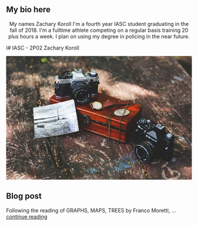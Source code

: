 
   

## My bio here 
 <p align="center">
My names Zachary Koroll I'm a fourth year IASC student graduating in the fall of 2018. I'm a fulltime athlete competing on a regular basis training 20 plus hours a week. I plan on using my degree in policing in the near future. 
</p>I# IASC - 2P02 Zachary Koroll

![](images/Can.jpg)

## Blog post

Following the reading of GRAPHS, MAPS, TREES by Franco Moretti, ... [continue reading](Blog)
